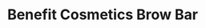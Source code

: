 ---
title: "Benefit Cosmetics Brow Bar"
url: /chatham/benefit-cosmetics-brow-bar/
shop: hairdresser
---